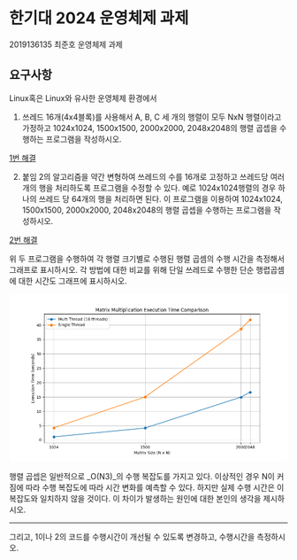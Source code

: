 # 한기대 2024 운영체제 과제

2019136135 최준호 운영체제 과제

## 요구사항
Linux혹은 Linux와 유사한 운영체제 환경에서

1. 쓰레드 16개(4x4블록)를 사용해서 A, B, C 세 개의 행렬이 모두 NxN 행렬이라고 가정하고 1024x1024, 1500x1500, 2000x2000, 2048x2048의 행렬 곱셉을 수행하는 프로그램을 작성하시오.

[1번 해결]()

2. 붙임 2의 알고리즘을 약간 변형하여 쓰레드의 수를 16개로 고정하고 쓰레드당 여러 개의 행을 처리하도록 프로그램을 수정할 수 있다. 예로 1024x1024행렬의 경우 하나의 쓰레드 당 64개의 행을 처리하면 된다. 이 프로그램을 이용하여 1024x1024, 1500x1500, 2000x2000, 2048x2048의 행렬 곱셉을 수행하는 프로그램을 작성하시오.

[2번 해결]()

위 두 프로그램을 수행하여 각 행렬 크기별로 수행된 행렬 곱셈의 수행 시간을 측정해서 그래프로 표시하시오.
각 방법에 대한 비교를 위해 단일 쓰레드로 수행한 단순 행렵곱셈에 대한 시간도 그래프에 표시하시오. 

![img.png](docs/result_graph.png)

행렬 곱셉은 일반적으로 _O(N3)_의 수행 복잡도를 가지고 있다.
이상적인 경우 N이 커짐에 따라 수행 복잡도에 따라 시간 변화를 예측할 수 있다. 
하지만 실제 수행 시간은 이 복잡도와 일치하지 않을 것이다. 
이 차이가 발생하는 원인에 대한 본인의 생각을 제시하시오.

---

그리고, 1이나 2의 코드를 수행시간이 개선될 수 있도록 변경하고, 수행시간을 측정하시오.
